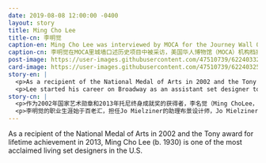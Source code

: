 ```yaml
---
date: 2019-08-08 12:00:00 -0400
layout: story
title: Ming Cho Lee
title-cn: 李明觉
caption-en: Ming Cho Lee was interviewed by MOCA for the Journey Wall Oral History Project, Museum of Chinese in America (MOCA) Institutional Archives
caption-cn: 李明觉在MOCA里城墙口述历史项目中被采访，美国华人博物馆（MOCA）机构档案
post-image: https://user-images.githubusercontent.com/47510739/62240332-bab5dd00-b3a4-11e9-91a3-e432219f02a8.jpg
card-image: https://user-images.githubusercontent.com/47510739/62240325-b7baec80-b3a4-11e9-85e6-24b40a8a4a54.jpg
story-en: |
  <p>As a recipient of the National Medal of Arts in 2002 and the Tony award for lifetime achievement in 2013, Ming Cho Lee (b. 1930) is one of the most acclaimed living set designers in the U.S. Originally from Shanghai, Lee lived inHong Kong during his childhood before moving to the U.S. in 1949 to attend Occidental College and later UCLA.</p>
  <p>Lee started his career on Broadway as an assistant set designer to Jo Mielziner, &quot;the most successful set designer of the Golden Era of Broadway.&quot; Lee would go on to design sets for over twenty Broadway shows, including The Glass Menagerie, King Lear, and The Shadow Box, and countless more for the Metropolitan Opera, the New York City Opera, ballet, and regional theatres. Lee served on the faculty at Yale School of Drama from 1969 to 2017, including as the co-chair of the Design Department. On March 18 th , 2016, MOCA had the opportunity to sit down with Lee to discuss the impact of his childhood experiences, especially those of his mother taking him to theater performances and movies, his time attending Occidental College, and his determination to become a major theater set designer.MOCA featured an exhibition with Lee’s set designs in 2016 and hold his oral history in our collection.</p>
story-cn: |
  <p>作为2002年国家艺术勋章和2013年托尼终身成就奖的获得者，李名觉（Ming ChoLee，1930年出生）是美国最受好评的依然在世的舞台设计师之一。他出生于上海，童年时居住在香港，1949年移居美国，进入西方学院（Occidental College）以及后来的加州大学洛杉矶分校（UCLA）读书。</p>
  <p>李明觉的职业生涯始于百老汇，担任Jo Mielziner的助理布景设计师，Jo Mielziner是“百老汇黄金时代最成功的布景设计师”。Lee继续为20多个百老汇剧目设计布景，包括《玻璃动物园》（The Glass Menagerie），《李尔王》（King Lear）和《隐若同棺》（The Shadow Box），以及为大都会歌剧院（Metropolitan Opera）、纽约市歌剧院（New York City Opera）、芭蕾舞团和地方剧院设计的不计其数的布景。1969年至2017年，Lee在耶鲁大学戏剧学院任教，包括担任设计专业的联合主席。2016年3月18日，MOCA有机会与Lee坐下来讨论他童年经历的影响，尤其是他的母亲带他去看戏剧表演和电影的经历，他在西方学院（Occidental College）的那段时间，以及他决定成为一名重要的戏剧布景设计师。2016年MOCA举办了一场李名觉的舞台设计作品展，并将他的口述历史收录于馆藏中。</p>
---
```

As a recipient of the National Medal of Arts in 2002 and the Tony award for lifetime achievement in 2013, Ming Cho Lee (b. 1930) is one of the most acclaimed living set designers in the U.S.
